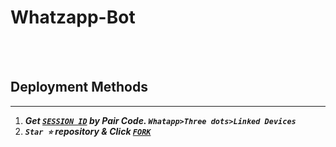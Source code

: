 # Whatzapp-Bot
<br>

<br>

## Deployment Methods
---
1. ***Get [`SESSION ID`](🙂)  by Pair Code. `Whatapp>Three dots>Linked Devices`***
2. ***`Star ⭐` repository & Click [`FORK`](https://github.com/darkdss/Whatzapp-Bot/fork)***
